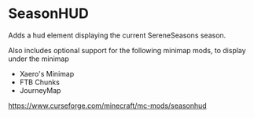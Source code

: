 # SeasonHUD

Adds a hud element displaying the current SereneSeasons season. 

Also includes optional support for the following minimap mods, to display under the minimap
- Xaero's Minimap
- FTB Chunks
- JourneyMap


https://www.curseforge.com/minecraft/mc-mods/seasonhud

